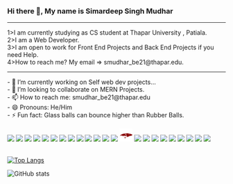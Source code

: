 ### Hi there 👋, My name is Simardeep Singh Mudhar
<hr/>
1>I am currently studying as CS student at Thapar University , Patiala.<br/>
2>I am a Web Developer.<br/>
3>I am open to work for Front End Projects and Back End Projects if you need Help.<br/>
4>How to reach me? My email => smudhar_be21@thapar.edu.
<hr/>
<div style="display:flex,flex-direction: row">
 <div>
- 🔭 I’m currently working on Self web dev projects... <br/>
- 👯 I’m looking to collaborate on MERN Projects.<br/>
- 📫 How to reach me: smudhar_be21@thapar.edu <br/>
- 😄 Pronouns: He/Him <br/>
- ⚡ Fun fact: Glass balls can bounce higher than Rubber Balls. <br/>
 </div>
<br/>


<div>
<img src="https://cdn.iconscout.com/icon/free/png-256/html5-40-1175193.png" style="height:30px"/>
<img src="https://upload.wikimedia.org/wikipedia/commons/thumb/6/62/CSS3_logo.svg/2048px-CSS3_logo.svg.png" style="height:30px"/>
<img src="https://upload.wikimedia.org/wikipedia/commons/thumb/9/99/Unofficial_JavaScript_logo_2.svg/480px-Unofficial_JavaScript_logo_2.svg.png" style="height:30px"/>
<img src="https://cdn.freebiesupply.com/logos/thumbs/2x/react-1-logo.png" style="height:30px"/>
<img src="https://cdn.freebiesupply.com/logos/thumbs/2x/nodejs-1-logo.png" style="height:30px"/>
<img src="https://res.cloudinary.com/crunchbase-production/image/upload/c_lpad,f_auto,q_auto:eco,dpr_1/erkxwhl1gd48xfhe2yld" style="height:30px"/>
<img src="https://symbols.getvecta.com/stencil_79/88_expressjs-icon.54bb6035d3.jpg" style="height:30px"/>
<img src="https://logos-world.net/wp-content/uploads/2021/10/Python-Symbol.png" style="height:30px"/>
<img src="https://i.pinimg.com/originals/6e/46/e7/6e46e7dbe2bb73dacc055e5dbd85c3ad.png" style="height:30px"/>
<img src="https://e7.pngegg.com/pngimages/46/626/png-clipart-c-logo-the-c-programming-language-computer-icons-computer-programming-source-code-programming-miscellaneous-template.png" style="height:30px"/>
<img src="https://iconape.com/wp-content/png_logo_vector/git-icon.png" style="height:30px"/>
 <img src="https://www.adminbyaccident.com/wp-content/uploads/2017/11/mysql-export-import.jpg" style="height:30px"/>
<img src="https://www.gstatic.com/devrel-devsite/prod/v1a2d2d725c48303ffd65eb7122e57032dbf9bb148227658cacdfddf0dcae1e46/firebase/images/touchicon-180.png" style="height:30px"/>
<img src="https://raw.githubusercontent.com/github/explore/80688e429a7d4ef2fca1e82350fe8e3517d3494d/topics/mongoose/mongoose.png" style="height:30px"/>
<img src="https://v4.mui.com/static/logo.png" style="height:30px"/>
<img src="https://raw.githubusercontent.com/reduxjs/redux/master/logo/logo.png" style="height:30px"/>
<img src="https://www.tpisoftware.com/tpu/File/html/202009/20200929151429/images/20200926171128.png" style="height:30px"/>
<img src="https://cdn.freebiesupply.com/logos/large/2x/figma-1-logo-png-transparent.png" style="height:30px"/>
<img src="https://stripe.com/img/v3/home/twitter.png" style="height:30px"/>
<img src="https://symbols.getvecta.com/stencil_25/40_jest.5fde12ec22.png" style="height:30px"/>
<img src="https://seeklogo.com/images/P/puppeteer-logo-254C5F1692-seeklogo.com.png" style="height:30px"/>
<img src="https://upload.wikimedia.org/wikipedia/commons/9/96/Socket-io.svg" style="height:30px"/>
<img src="https://i0.wp.com/blog.knoldus.com/wp-content/uploads/2022/04/cypress.png?fit=364%2C364&ssl=1" style="height:30px"/>

 </div>
 </div>
 <br/>

 
[![Top Langs](https://github-readme-stats.vercel.app/api/top-langs/?username=SimardeepSingh1450)](https://github.com/anuraghazra/github-readme-stats)


![GitHub stats](https://github-readme-stats.vercel.app/api?username=SimardeepSingh1450&show_icons=true)  

